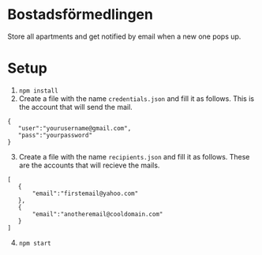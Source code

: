 # Bostadsförmedlingen

Store all apartments and get notified by email when a new one pops up.

# Setup
 1. ```npm install```
 2. Create a file with the name ```credentials.json``` and fill it as follows. This is the account that will send the mail.
 ```
 {
    "user":"yourusername@gmail.com",
    "pass":"yourpassword"
 }
 ```
 3. Create a file with the name ```recipients.json``` and fill it as follows. These are the accounts that will recieve the mails.
 ```
 [
    {
        "email":"firstemail@yahoo.com"
    },
    {
        "email":"anotheremail@cooldomain.com"
    }
 ]
 ```
 4. ```npm start```
